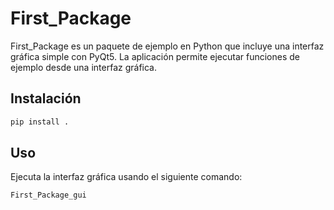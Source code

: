 # First_Package

First_Package es un paquete de ejemplo en Python que incluye una interfaz gráfica simple con PyQt5.
La aplicación permite ejecutar funciones de ejemplo desde una interfaz gráfica.

## Instalación

```bash
pip install .
```

## Uso

Ejecuta la interfaz gráfica usando el siguiente comando:

```bash
First_Package_gui
```
